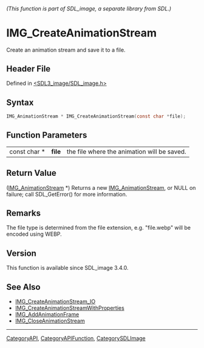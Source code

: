 ###### (This function is part of SDL_image, a separate library from SDL.)
# IMG_CreateAnimationStream

Create an animation stream and save it to a file.

## Header File

Defined in [<SDL3_image/SDL_image.h>](https://github.com/libsdl-org/SDL_image/blob/main/include/SDL3_image/SDL_image.h)

## Syntax

```c
IMG_AnimationStream * IMG_CreateAnimationStream(const char *file);
```

## Function Parameters

|              |          |                                             |
| ------------ | -------- | ------------------------------------------- |
| const char * | **file** | the file where the animation will be saved. |

## Return Value

([IMG_AnimationStream](IMG_AnimationStream) *) Returns a new
[IMG_AnimationStream](IMG_AnimationStream), or NULL on failure; call
SDL_GetError() for more information.

## Remarks

The file type is determined from the file extension, e.g. "file.webp" will
be encoded using WEBP.

## Version

This function is available since SDL_image 3.4.0.

## See Also

- [IMG_CreateAnimationStream_IO](IMG_CreateAnimationStream_IO)
- [IMG_CreateAnimationStreamWithProperties](IMG_CreateAnimationStreamWithProperties)
- [IMG_AddAnimationFrame](IMG_AddAnimationFrame)
- [IMG_CloseAnimationStream](IMG_CloseAnimationStream)

----
[CategoryAPI](CategoryAPI), [CategoryAPIFunction](CategoryAPIFunction), [CategorySDLImage](CategorySDLImage)

